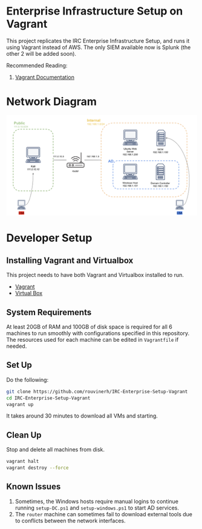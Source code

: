 # Enterprise Infrastructure Setup on Vagrant 
This project replicates the IRC Enterprise Infrastructure Setup, and runs it using Vagrant instead of AWS. The only SIEM available now is Splunk (the other 2 will be added soon).

Recommended Reading:
1. [Vagrant Documentation](https://developer.hashicorp.com/vagrant/docs)

# Network Diagram
<img title="Network Diagram" alt="Alt text" src="/Images/network_diagram.png">

# Developer Setup
## Installing Vagrant and Virtualbox
This project needs to have both Vagrant and Virtualbox installed to run.
- [Vagrant](https://developer.hashicorp.com/vagrant/downloads)
- [Virtual Box](https://www.virtualbox.org/wiki/Downloads)

## System Requirements
At least 20GB of RAM and 100GB of disk space is required for all 6 machines to run smoothly with configurations specified in this repository. The resources used for each machine can be edited in `Vagrantfile` if needed.

## Set Up
Do the following:
```bash
git clone https://github.com/rouvinerh/IRC-Enterprise-Setup-Vagrant
cd IRC-Enterprise-Setup-Vagrant
vagrant up
```
It takes around 30 minutes to download all VMs and starting. 

## Clean Up
Stop and delete all machines from disk. 
```bash
vagrant halt
vagrant destroy --force
```

## Known Issues
1. Sometimes, the Windows hosts require manual logins to continue running `setup-DC.ps1` and `setup-windows.ps1` to start AD services.
2. The `router` machine can sometimes fail to download external tools due to conflicts between the network interfaces. 

